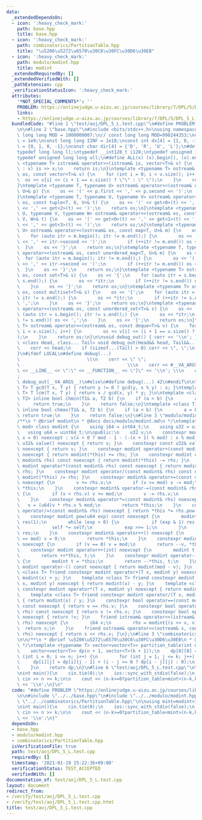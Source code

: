 ```yaml
---
data:
  _extendedDependsOn:
  - icon: ':heavy_check_mark:'
    path: base.hpp
    title: base.hpp
  - icon: ':heavy_check_mark:'
    path: combinatorics/PartitionTable.hpp
    title: "\u5206\u5272\u6570\u30C6\u30FC\u30D6\u30EB"
  - icon: ':heavy_check_mark:'
    path: modulo/modint.hpp
    title: modint
  _extendedRequiredBy: []
  _extendedVerifiedWith: []
  _pathExtension: cpp
  _verificationStatusIcon: ':heavy_check_mark:'
  attributes:
    '*NOT_SPECIAL_COMMENTS*': ''
    PROBLEM: https://onlinejudge.u-aizu.ac.jp/courses/library/7/DPL/5/DPL_5_L
    links:
    - https://onlinejudge.u-aizu.ac.jp/courses/library/7/DPL/5/DPL_5_L
  bundledCode: "#line 1 \"test/aoj/DPL_5_L.test.cpp\"\n#define PROBLEM \"https://onlinejudge.u-aizu.ac.jp/courses/library/7/DPL/5/DPL_5_L\"\
    \n\n#line 2 \"base.hpp\"\n#include <bits/stdc++.h>\nusing namespace std;\nconst\
    \ long long MOD = 1000000007;\n// const long long MOD=998244353;\nconst int INF\
    \ = 1e9;\nconst long long IINF = 1e18;\nconst int dx[4] = {1, 0, -1, 0}, dy[4]\
    \ = {0, 1, 0, -1};\nconst char dir[4] = {'D', 'R', 'U', 'L'};\n#define LOCAL\n\
    typedef long long ll;\ntypedef __int128_t i128;\ntypedef unsigned int uint;\n\
    typedef unsigned long long ull;\n#define ALL(x) (x).begin(), (x).end()\n\ntemplate\
    \ <typename T> istream& operator>>(istream& is, vector<T>& v) {\n    for (T& x\
    \ : v) is >> x;\n    return is;\n}\ntemplate <typename T> ostream& operator<<(ostream&\
    \ os, const vector<T>& v) {\n    for (int i = 0; i < v.size(); i++) {\n      \
    \  os << v[i] << (i + 1 == v.size() ? \"\" : \" \");\n    }\n    return os;\n\
    }\ntemplate <typename T, typename U> ostream& operator<<(ostream& os, const pair<T,\
    \ U>& p) {\n    os << '(' << p.first << ',' << p.second << ')';\n    return os;\n\
    }\ntemplate <typename T, typename U, typename V> ostream& operator<<(ostream&\
    \ os, const tuple<T, U, V>& t) {\n    os << '(' << get<0>(t) << ',' << get<1>(t)\
    \ << ',' << get<2>(t) << ')';\n    return os;\n}\ntemplate <typename T, typename\
    \ U, typename V, typename W> ostream& operator<<(ostream& os, const tuple<T, U,\
    \ V, W>& t) {\n    os << '(' << get<0>(t) << ',' << get<1>(t) << ',' << get<2>(t)\
    \ << ',' << get<3>(t) << ')';\n    return os;\n}\ntemplate <typename T, typename\
    \ U> ostream& operator<<(ostream& os, const map<T, U>& m) {\n    os << '{';\n\
    \    for (auto itr = m.begin(); itr != m.end();) {\n        os << '(' << itr->first\
    \ << ',' << itr->second << ')';\n        if (++itr != m.end()) os << ',';\n  \
    \  }\n    os << '}';\n    return os;\n}\ntemplate <typename T, typename U> ostream&\
    \ operator<<(ostream& os, const unordered_map<T, U>& m) {\n    os << '{';\n  \
    \  for (auto itr = m.begin(); itr != m.end();) {\n        os << '(' << itr->first\
    \ << ',' << itr->second << ')';\n        if (++itr != m.end()) os << ',';\n  \
    \  }\n    os << '}';\n    return os;\n}\ntemplate <typename T> ostream& operator<<(ostream&\
    \ os, const set<T>& s) {\n    os << '{';\n    for (auto itr = s.begin(); itr !=\
    \ s.end();) {\n        os << *itr;\n        if (++itr != s.end()) os << ',';\n\
    \    }\n    os << '}';\n    return os;\n}\ntemplate <typename T> ostream& operator<<(ostream&\
    \ os, const multiset<T>& s) {\n    os << '{';\n    for (auto itr = s.begin();\
    \ itr != s.end();) {\n        os << *itr;\n        if (++itr != s.end()) os <<\
    \ ',';\n    }\n    os << '}';\n    return os;\n}\ntemplate <typename T> ostream&\
    \ operator<<(ostream& os, const unordered_set<T>& s) {\n    os << '{';\n    for\
    \ (auto itr = s.begin(); itr != s.end();) {\n        os << *itr;\n        if (++itr\
    \ != s.end()) os << ',';\n    }\n    os << '}';\n    return os;\n}\ntemplate <typename\
    \ T> ostream& operator<<(ostream& os, const deque<T>& v) {\n    for (int i = 0;\
    \ i < v.size(); i++) {\n        os << v[i] << (i + 1 == v.size() ? \"\" : \" \"\
    );\n    }\n    return os;\n}\n\nvoid debug_out() { cerr << '\\n'; }\ntemplate\
    \ <class Head, class... Tail> void debug_out(Head&& head, Tail&&... tail) {\n\
    \    cerr << head;\n    if (sizeof...(Tail) > 0) cerr << \", \";\n    debug_out(move(tail)...);\n\
    }\n#ifdef LOCAL\n#define debug(...)                                          \
    \                         \\\n    cerr << \" \";                             \
    \                                        \\\n    cerr << #__VA_ARGS__ << \" :[\"\
    \ << __LINE__ << \":\" << __FUNCTION__ << \"]\" << '\\n'; \\\n    cerr << \" \"\
    ;                                                                     \\\n   \
    \ debug_out(__VA_ARGS__)\n#else\n#define debug(...) 42\n#endif\n\ntemplate <typename\
    \ T> T gcd(T x, T y) { return y != 0 ? gcd(y, x % y) : x; }\ntemplate <typename\
    \ T> T lcm(T x, T y) { return x / gcd(x, y) * y; }\n\ntemplate <class T1, class\
    \ T2> inline bool chmin(T1& a, T2 b) {\n    if (a > b) {\n        a = b;\n   \
    \     return true;\n    }\n    return false;\n}\ntemplate <class T1, class T2>\
    \ inline bool chmax(T1& a, T2 b) {\n    if (a < b) {\n        a = b;\n       \
    \ return true;\n    }\n    return false;\n}\n#line 3 \"modulo/modint.hpp\"\n\n\
    /**\n * @brief modint\n * @docs docs/modulo/modint.md\n */\ntemplate <uint32_t\
    \ mod> class modint {\n    using i64 = int64_t;\n    using u32 = uint32_t;\n \
    \   using u64 = uint64_t;\n\npublic:\n    u32 v;\n    constexpr modint(const i64\
    \ x = 0) noexcept : v(x < 0 ? mod - 1 - (-(x + 1) % mod) : x % mod) {}\n    constexpr\
    \ u32& value() noexcept { return v; }\n    constexpr const u32& value() const\
    \ noexcept { return v; }\n    constexpr modint operator+(const modint& rhs) const\
    \ noexcept { return modint(*this) += rhs; }\n    constexpr modint operator-(const\
    \ modint& rhs) const noexcept { return modint(*this) -= rhs; }\n    constexpr\
    \ modint operator*(const modint& rhs) const noexcept { return modint(*this) *=\
    \ rhs; }\n    constexpr modint operator/(const modint& rhs) const noexcept { return\
    \ modint(*this) /= rhs; }\n    constexpr modint& operator+=(const modint& rhs)\
    \ noexcept {\n        v += rhs.v;\n        if (v >= mod) v -= mod;\n        return\
    \ *this;\n    }\n    constexpr modint& operator-=(const modint& rhs) noexcept\
    \ {\n        if (v < rhs.v) v += mod;\n        v -= rhs.v;\n        return *this;\n\
    \    }\n    constexpr modint& operator*=(const modint& rhs) noexcept {\n     \
    \   v = (u64)v * rhs.v % mod;\n        return *this;\n    }\n    constexpr modint&\
    \ operator/=(const modint& rhs) noexcept { return *this *= rhs.pow(mod - 2); }\n\
    \    constexpr modint pow(u64 exp) const noexcept {\n        modint self(*this),\
    \ res(1);\n        while (exp > 0) {\n            if (exp & 1) res *= self;\n\
    \            self *= self;\n            exp >>= 1;\n        }\n        return\
    \ res;\n    }\n    constexpr modint& operator++() noexcept {\n        if (++v\
    \ == mod) v = 0;\n        return *this;\n    }\n    constexpr modint& operator--()\
    \ noexcept {\n        if (v == 0) v = mod;\n        return --v, *this;\n    }\n\
    \    constexpr modint operator++(int) noexcept {\n        modint t = *this;\n\
    \        return ++*this, t;\n    }\n    constexpr modint operator--(int) noexcept\
    \ {\n        modint t = *this;\n        return --*this, t;\n    }\n    constexpr\
    \ modint operator-() const noexcept { return modint(mod - v); }\n    template\
    \ <class T> friend constexpr modint operator+(T x, modint y) noexcept { return\
    \ modint(x) + y; }\n    template <class T> friend constexpr modint operator-(T\
    \ x, modint y) noexcept { return modint(x) - y; }\n    template <class T> friend\
    \ constexpr modint operator*(T x, modint y) noexcept { return modint(x) * y; }\n\
    \    template <class T> friend constexpr modint operator/(T x, modint y) noexcept\
    \ { return modint(x) / y; }\n    constexpr bool operator==(const modint& rhs)\
    \ const noexcept { return v == rhs.v; }\n    constexpr bool operator!=(const modint&\
    \ rhs) const noexcept { return v != rhs.v; }\n    constexpr bool operator!() const\
    \ noexcept { return !v; }\n    friend istream& operator>>(istream& s, modint&\
    \ rhs) noexcept {\n        i64 v;\n        rhs = modint{(s >> v, v)};\n      \
    \  return s;\n    }\n    friend ostream& operator<<(ostream& s, const modint&\
    \ rhs) noexcept { return s << rhs.v; }\n};\n#line 3 \"combinatorics/PartitionTable.hpp\"\
    \n\n/**\n * @brief \u5206\u5272\u6570\u30C6\u30FC\u30D6\u30EB\n * @docs docs/combinatorics/PartitionTable.md\n\
    \ */\ntemplate <typename T> vector<vector<T>> partition_table(int n, int k) {\n\
    \    vector<vector<T>> dp(n + 1, vector<T>(k + 1));\n    dp[0][0] = 1;\n    for\
    \ (int i = 0; i <= n; i++) {\n        for (int j = 1; j <= k; j++) {\n       \
    \     dp[i][j] = dp[i][j - 1] + (i - j >= 0 ? dp[i - j][j] : 0);\n        }\n\
    \    }\n    return dp;\n}\n#line 6 \"test/aoj/DPL_5_L.test.cpp\"\n\nusing mint=modint<1000000007>;\n\
    \nint main(){\n    cin.tie(0);\n    ios::sync_with_stdio(false);\n    int n,k;\
    \ cin >> n >> k;\n\n    cout << (n-k>=0?partition_table<mint>(n-k,k)[n-k][k]:0)\
    \ << '\\n';\n}\n"
  code: "#define PROBLEM \"https://onlinejudge.u-aizu.ac.jp/courses/library/7/DPL/5/DPL_5_L\"\
    \n\n#include \"../../base.hpp\"\n#include \"../../modulo/modint.hpp\"\n#include\
    \ \"../../combinatorics/PartitionTable.hpp\"\n\nusing mint=modint<1000000007>;\n\
    \nint main(){\n    cin.tie(0);\n    ios::sync_with_stdio(false);\n    int n,k;\
    \ cin >> n >> k;\n\n    cout << (n-k>=0?partition_table<mint>(n-k,k)[n-k][k]:0)\
    \ << '\\n';\n}"
  dependsOn:
  - base.hpp
  - modulo/modint.hpp
  - combinatorics/PartitionTable.hpp
  isVerificationFile: true
  path: test/aoj/DPL_5_L.test.cpp
  requiredBy: []
  timestamp: '2021-01-19 15:22:36+09:00'
  verificationStatus: TEST_ACCEPTED
  verifiedWith: []
documentation_of: test/aoj/DPL_5_L.test.cpp
layout: document
redirect_from:
- /verify/test/aoj/DPL_5_L.test.cpp
- /verify/test/aoj/DPL_5_L.test.cpp.html
title: test/aoj/DPL_5_L.test.cpp
---
```

